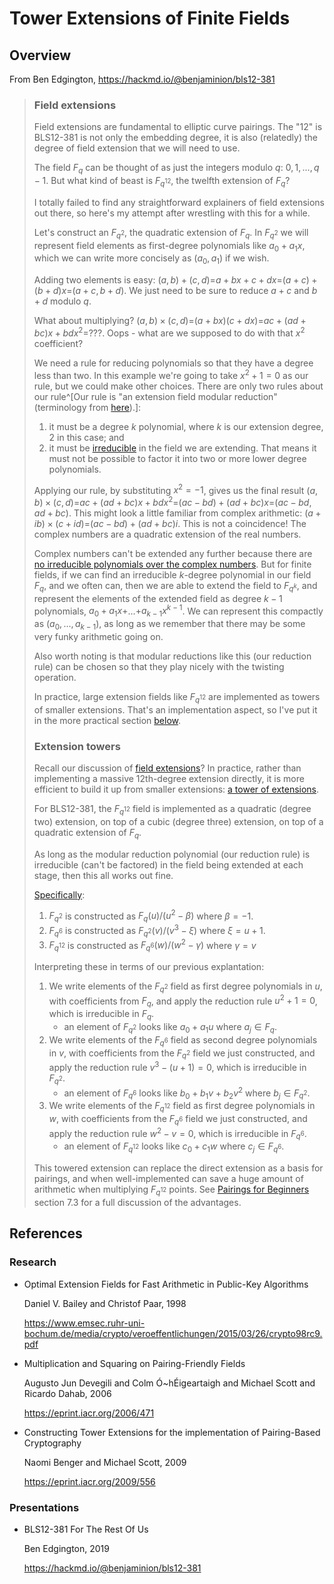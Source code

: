 # Tower Extensions of Finite Fields

## Overview

From Ben Edgington, https://hackmd.io/@benjaminion/bls12-381

> ### Field extensions
>
> Field extensions are fundamental to elliptic curve pairings. The "12" is BLS12-381 is not only the embedding degree, it is also (relatedly) the degree of field extension that we will need to use.
>
> The field $F_q$ can be thought of as just the integers modulo $q$: $0,1,...,q-1$. But what kind of beast is $F_{q^{12}}$, the twelfth extension of $F_q$?
>
> I totally failed to find any straightforward explainers of field extensions out there, so here's my attempt after wrestling with this for a while.
>
> Let's construct an $F_{q^2}$, the quadratic extension of $F_q$. In $F_{q^2}$ we will represent field elements as first-degree polynomials like $a_0 + a_1x$, which we can write more concisely as $(a_0, a_1)$ if we wish.
>
> Adding two elements is easy: $(a, b) + (c, d) =$$a + bx + c + dx =$$(a+c) + (b+d)x =$$(a+c, b+d)$. We just need to be sure to reduce $a+c$ and $b+d$ modulo $q$.
>
> What about multiplying? $(a, b) \times (c, d) =$$(a + bx)(c + dx) =$$ac + (ad+bc)x+ bdx^2 =$$???$. Oops - what are we supposed to do with that $x^2$ coefficient?
>
> We need a rule for reducing polynomials so that they have a degree less than two. In this example we're going to take $x^2 + 1 = 0$ as our rule, but we could make other choices. There are only two rules about our rule^[Our rule is "an extension field modular reduction" (terminology from [here](https://www.emsec.ruhr-uni-bochum.de/media/crypto/veroeffentlichungen/2015/03/26/crypto98rc9.pdf)).]:
>  1. it must be a degree $k$ polynomial, where $k$ is our extension degree, $2$ in this case; and
>  2. it must be [irreducible](https://en.wikipedia.org/wiki/Irreducible_polynomial) in the field we are extending. That means it must not be possible to factor it into two or more lower degree polynomials.
>
> Applying our rule, by substituting $x^2 = -1$, gives us the final result $(a, b) \times (c, d) =$$ac + (ad+bc)x + bdx^2 =$$(ac-bd) + (ad+bc)x =$$(ac-bd, ad+bc)$. This might look a little familiar from complex arithmetic: $(a+ib) \times (c+id) =$$(ac-bd) + (ad+bc)i$. This is not a coincidence! The complex numbers are a quadratic extension of the real numbers.
>
> Complex numbers can't be extended any further because there are [no irreducible polynomials over the complex numbers](https://en.wikipedia.org/wiki/Fundamental_theorem_of_algebra). But for finite fields, if we can find an irreducible $k$-degree polynomial in our field $F_q$, and we often can, then we are able to extend the field to $F_{q^k}$, and represent the elements of the extended field as degree $k-1$ polynomials, $a_0 + a_1x +$$...$$+ a_{k-1}x^{k-1}$. We can represent this compactly as $(a_0,...,a_{k-1})$, as long as we remember that there may be some very funky arithmetic going on.
>
> Also worth noting is that modular reductions like this (our reduction rule) can be chosen so that they play nicely with the twisting operation.
>
> In practice, large extension fields like $F_{q^{12}}$ are implemented as towers of smaller extensions. That's an implementation aspect, so I've put it in the more practical section [below](#Extension-towers).
>
> ### Extension towers
>
> Recall our discussion of [field extensions](#Field-extensions)? In practice, rather than implementing a massive 12th-degree extension directly, it is more efficient to build it up from smaller extensions: [a tower of extensions](https://eprint.iacr.org/2009/556.pdf).
>
> For BLS12-381, the $F_{q^{12}}$ field is implemented as a quadratic (degree two) extension, on top of a cubic (degree three) extension, on top of a quadratic extension of $F_q$.
>
> As long as the modular reduction polynomial (our reduction rule) is irreducible (can't be factored) in the field being extended at each stage, then this all works out fine.
>
> [Specifically](https://github.com/zkcrypto/pairing/tree/master/src/bls12_381):
>
>   1. $F_{q^2}$ is constructed as $F_q(u) / (u^2 - \beta)$ where $\beta = -1$.
>   2. $F_{q^6}$ is constructed as $F_{q^2}(v) / (v^3 - \xi)$ where $\xi = u + 1$.
>   3. $F_{q^{12}}$ is constructed as $F_{q^6}(w) / (w^2 - \gamma)$ where $\gamma = v$
>
> Interpreting these in terms of our previous explantation:
>   1. We write elements of the $F_{q^2}$ field as first degree polynomials in $u$, with coefficients from $F_q$, and apply the reduction rule $u^2 + 1 = 0$, which is irreducible in $F_q$.
>       - an element of $F_{q^2}$ looks like $a_0 + a_1u$ where $a_j \in F_q$.
>   3. We write elements of the $F_{q^6}$ field as second degree polynomials in $v$, with coefficients from the $F_{q^2}$ field we just constructed, and apply the reduction rule $v^3 - (u + 1) = 0$, which is irreducible in $F_{q^2}$.
>       - an element of $F_{q^6}$ looks like $b_0 + b_1v + b_2v^2$ where $b_j \in F_{q^2}$.
>   4. We write elements of the $F_{q^{12}}$ field as first degree polynomials in $w$, with coefficients from the $F_{q^6}$ field we just constructed, and apply the reduction rule $w^2 - v = 0$, which is irreducible in $F_{q^6}$.
>       - an element of $F_{q^{12}}$ looks like $c_0 + c_1w$ where $c_j \in F_{q^6}$.
>
> This towered extension can replace the direct extension as a basis for pairings, and when well-implemented can save a huge amount of arithmetic when multiplying $F_{q^{12}}$ points. See [Pairings for Beginners](http://www.craigcostello.com.au/pairings/PairingsForBeginners.pdf) section 7.3 for a full discussion of the advantages.


## References

### Research

- Optimal Extension Fields for Fast Arithmetic in Public-Key Algorithms

  Daniel V. Bailey and Christof Paar, 1998

  https://www.emsec.ruhr-uni-bochum.de/media/crypto/veroeffentlichungen/2015/03/26/crypto98rc9.pdf

- Multiplication and Squaring on Pairing-Friendly Fields

  Augusto Jun Devegili and Colm Ó~hÉigeartaigh and Michael Scott and Ricardo Dahab, 2006

  https://eprint.iacr.org/2006/471

- Constructing Tower Extensions for the implementation of Pairing-Based Cryptography

  Naomi Benger and Michael Scott, 2009

  https://eprint.iacr.org/2009/556

### Presentations

- BLS12-381 For The Rest Of Us

  Ben Edgington, 2019

  https://hackmd.io/@benjaminion/bls12-381
